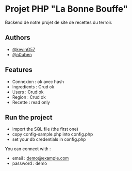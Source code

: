 # Projet PHP "La Bonne Bouffe"

Backend de notre projet de site de recettes du terroir.


## Authors

- [@kevinG57](https://www.github.com/KevinG57)
- [@n0uben](https://www.github.com/n0uben)

## Features
- Connexion : ok avec hash
- Ingredients : Crud ok
- Users : Crud ok
- Region : Crud ok
- Recette : read only

## Run the project

- Import the SQL file (the first one)
- copy config-sample.php into config.php
- set your db credentials in config.php

You can connect with :
- email :  	demo@example.com
- password : demo


